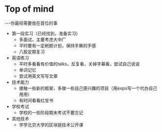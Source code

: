 # Top of mind

---你最经需要放在首位的事



* 第一段实习（已经找到，准备实习）
  * 多面试，主要考虑大中厂
  * 平时要有一定刷题计划，保持手撕的手感
  * 八股定期复习
* 英语练习
  * 平时多看看有价值的talks，反复看，关掉字幕看，尝试自己说说
  * 单词记忆
  * 尝试用英文写写文章
* 技术能力
  * 接触一些新的框架，多做一些自己感兴趣的项目（用expo写一个代办自己用用）
  * 有时间看看红宝书
* 学校考试
  * 学校的一些阶段期末考试不要忘记
* 其他技术
  * 学学北京大学的区块链技术公开课

